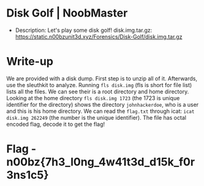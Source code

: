 # Disk Golf | NoobMaster
- Description: Let's play some disk golf!
disk.img.tar.gz: https://static.n00bzunit3d.xyz/Forensics/Disk-Golf/disk.img.tar.gz

# Write-up

We are provided with a disk dump. First step is to unzip all of it. Afterwards, use the sleuthkit to analyze. Running `fls disk.img` (fls is short for file list) lists all the files. We can see their is a root directory and home directory. Looking at the home directory `fls disk.img 1723` (the 1723 is unique identifier for the directory) shows the directory `johnhackerdoe`, who is a user and this is his home directory. We can read the `flag.txt` through icat: `icat disk.img 262249` (the number is the unique identifier). The file has octal encoded flag, decode it to get the flag!

# Flag - n00bz{7h3_l0ng_4w41t3d_d15k_f0r3ns1c5}
